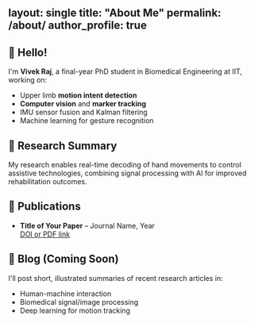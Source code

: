 layout: single
title: "About Me"
permalink: /about/
author_profile: true
---

## 👋 Hello!

I'm **Vivek Raj**, a final-year PhD student in Biomedical Engineering at IIT, working on:

- Upper limb **motion intent detection**
- **Computer vision** and **marker tracking**
- IMU sensor fusion and Kalman filtering
- Machine learning for gesture recognition

## 🧠 Research Summary

My research enables real-time decoding of hand movements to control assistive technologies, combining signal processing with AI for improved rehabilitation outcomes.

## 📝 Publications

- **Title of Your Paper** – Journal Name, Year  
  [DOI or PDF link](#)

## 💬 Blog (Coming Soon)

I'll post short, illustrated summaries of recent research articles in:

- Human-machine interaction
- Biomedical signal/image processing
- Deep learning for motion tracking
